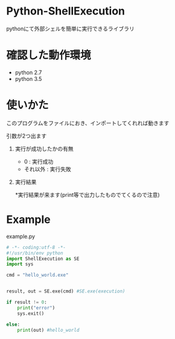 # Python-ShellExecution
pythonにて外部シェルを簡単に実行できるライブラリ

# 確認した動作環境
* python 2.7
* python 3.5

# 使いかた
このプログラムをファイルにおき、インポートしてくれれば動きます

引数が2つ出ます

1. 実行が成功したかの有無

    * 0 : 実行成功
    * それ以外 : 実行失敗

2. 実行結果

    *実行結果が来ます(print等で出力したものでてくるので注意)


# Example
example.py
```python
# -*- coding:utf-8 -*-
#!/usr/bin/env python
import ShellExecution as SE
import sys

cmd = "hello_world.exe"


result, out = SE.exe(cmd) #SE.exe(execution)

if result != 0:
    print("error")
    sys.exit()

else:
    print(out) #hello_world
```